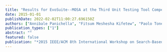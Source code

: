 ```yaml
---
title: "Results for EvoSuite--MOSA at the Third Unit Testing Tool Competition"
date: 2015-01-01
publishDate: 2022-02-02T11:00:27.696150Z
authors: ["Annibale Panichella", "Fitsum Meshesha Kifetew", "Paolo Tonella"]
publication_types: ["1"]
abstract: ""
featured: false
publication: "*2015 IEEE/ACM 8th International Workshop on Search-Based Software Testing*"
---
```


